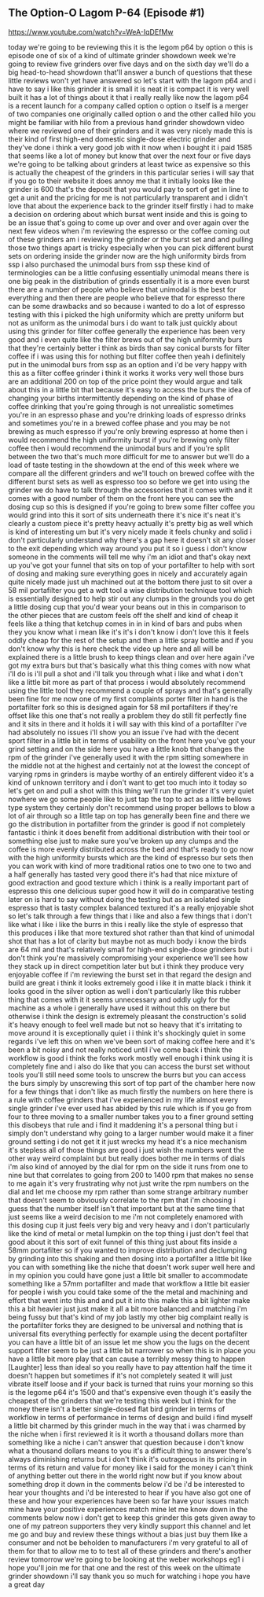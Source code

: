 ## The Option-O Lagom P-64 (Episode #1)

<https://www.youtube.com/watch?v=WeA-IqDEfMw>

today we're going to be reviewing
this it is the legom p64 by option o
this is episode one of six of a kind of
ultimate
grinder showdown week we're going to
review five grinders over five days and
on the sixth day we'll do a big
head-to-head showdown that'll answer a
bunch of questions that these little
reviews
won't yet have answered so let's start
with the lagom
p64 and i have to say i like this
grinder
it is small it is neat it is compact it
is very well built
it has a lot of things about it that i
really really like now the lagom
p64 is a recent launch for a company
called option o
option o itself is a merger of two
companies one originally called option o
and the other called hilo
you might be familiar with hilo from a
previous hand grinder showdown video
where we reviewed one of their grinders
and it was very nicely made
this is their kind of first high-end
domestic
single-dose electric grinder and they've
done i think
a very good job with it now when i
bought it
i paid 1585
that seems like a lot of money but know
that over the next four or five days
we're going to be talking about grinders
at least twice as expensive so this is
actually
the cheapest of the grinders in this
particular series i will say that if you
go to their website
it does annoy me that it initially looks
like the grinder is 600
that's the deposit that you would pay to
sort of get in line to get a unit and
the pricing for me
is not particularly transparent and i
didn't love that about the experience
back to the grinder itself firstly i had
to make a decision on ordering about
which bursat went inside
and this is going to be an issue that's
going to come up over and over
and over again over the next few videos
when i'm reviewing the espresso or the
coffee coming out of these grinders
am i reviewing the grinder or the burst
set
and and pulling those two things apart
is tricky especially when
you can pick different burst sets on
ordering inside the grinder now
are the high uniformity birds from ssp i
also purchased
the unimodal burs from ssp these kind of
terminologies can be a little confusing
essentially unimodal means there is one
big peak in the distribution of grinds
essentially it is a more even
burst there are a number of people who
believe that
unimodal is the best for everything and
then there are people who believe that
for espresso
there can be some drawbacks and so
because i wanted to do a lot of espresso
testing with this
i picked the high uniformity which are
pretty uniform but not as uniform as the
unimodal burs
i do want to talk just quickly about
using this grinder for filter coffee
generally the experience has been very
good and i even
quite like the filter brews out of the
high uniformity burs
that they're certainly better i think as
birds than say conical bursts
for filter coffee if i was using this
for nothing but filter coffee
then yeah i definitely put in the
unimodal burs from ssp as an option
and i'd be very happy with this as a
filter coffee grinder i think it works
it works very well those burs are an
additional 200
on top of the price point they would
argue and talk about this in a little
bit
that because it's easy to access the
burs the idea of changing your births
intermittently depending on the kind of
phase of coffee drinking that you're
going through
is not unrealistic sometimes you're in
an espresso phase and you're drinking
loads of espresso drinks and sometimes
you're in a brewed coffee phase and you
may be not brewing as much espresso
if you're only brewing espresso at home
then i would recommend the high
uniformity burst if you're brewing only
filter coffee then i would recommend the
unimodal burs
and if you're split between the two
that's much more difficult for me to
answer
but we'll do a load of taste testing in
the showdown at the end of this week
where we compare all the different
grinders and we'll touch on brewed
coffee with the different burst sets as
well as espresso too so before we get
into using the grinder
we do have to talk through the
accessories that it comes with and it
comes with
a good number of them on the front here
you can see the dosing cup
so this is designed if you're going to
brew some filter coffee you would grind
into this it sort of sits underneath
there
it's nice it's neat it's clearly a
custom piece it's pretty heavy actually
it's pretty big as well which is kind of
interesting um
but it's very nicely made it feels
chunky and solid i don't particularly
understand why there's a gap here
it doesn't sit any closer to the exit
depending which way around you put it so
i guess i don't know someone in the
comments will tell me why i'm an idiot
and that's okay
next up you've got your funnel that sits
on top of your portafilter to help with
sort of dosing and making sure
everything goes in nicely and accurately
again
quite nicely made just uh machined out
at the bottom there just to sit over a
58 mil
portafilter you get a wdt tool a wise
distribution technique tool
which is essentially designed to help
stir out any clumps in the grounds you
do get a little dosing cup that you'd
wear your beans out in this
in comparison to the other pieces that
are custom feels
off the shelf and kind of cheap it feels
like a thing that ketchup comes in
in in kind of bars and pubs when they
you know what i mean like it's it's
i don't know i don't love this it feels
oddly cheap for the rest of the setup
and then a little spray bottle and if
you don't know why this is here
check the video up here and all will be
explained there is a little brush to
keep things clean
and over here again i've got my extra
burs but that's basically what this
thing
comes with now what i'll do is i'll pull
a shot and i'll talk you through
what i like and what i don't like a
little bit more as part of that process
i would absolutely recommend using the
little tool they recommend a couple of
sprays
and that's generally been fine for me
now one of my first complaints
porter filter in hand is the portafilter
fork so
this is designed again for 58 mil
portafilters if they're offset like this
one that's not really a problem they do
still fit
perfectly fine and it sits in there and
it holds it i will say with this kind of
a portafilter i've had absolutely no
issues i'll show you an issue i've had
with the decent sport filter in a little
bit
in terms of usability on the front here
you've got your grind setting
and on the side here you have a little
knob that changes the rpm of the grinder
i've generally used it with the rpm
sitting somewhere in the middle not at
the highest and certainly not at the
lowest
the concept of varying rpms in grinders
is maybe worthy of an
entirely different video it's a kind of
unknown territory and i don't want to
get too much into it
today so let's get on and pull a shot
with this thing we'll run the grinder
it's very quiet nowhere we go
some people like to just tap the top to
act as a little bellows type system
they certainly don't recommend using
proper bellows to blow a lot of air
through so a little tap on top has
generally been fine
and there we go the distribution in
portafilter from the grinder is
good if not completely fantastic i think
it does benefit from additional
distribution
with their tool or something else just
to make sure you've broken up any clumps
and the coffee is more evenly
distributed
across the bed and that's ready to go
now with the high uniformity bursts
which are the kind of espresso bur sets
then you can work with kind of more
traditional ratios one to two one to two
and a half generally has tasted very
good there
it's had that nice mixture of good
extraction and good texture which
i think is a really important part of
espresso this one
delicious super good how it will do in
comparative testing later on
is hard to say without doing the testing
but as an isolated single espresso
that is tasty complex balanced
textured it's a really enjoyable shot
so let's talk through a few things that
i like and also a few things that i
don't like
what i like i like the burrs in this i
really like the style of espresso that
this produces i like that more
textured shot rather than that kind of
unimodal shot that has a lot of clarity
but maybe not as much body
i know the birds are 64 mil and that's
relatively small for high-end
single-dose grinders
but i don't think you're massively
compromising your experience
we'll see how they stack up in direct
competition later but but i think they
produce very enjoyable
coffee if i'm reviewing the burst set in
that regard the design and build are
great
i think it looks extremely good i like
it in matte black i think it looks good
in the silver option as well
i don't particularly like this rubber
thing that comes with it
it seems unnecessary and oddly ugly for
the machine as a whole
i generally have used it without this on
there but otherwise i think the design
is extremely pleasant
the construction's solid it's heavy
enough to feel well made but not so
heavy that it's irritating to move
around
it is exceptionally quiet i i think it's
shockingly quiet in some regards
i've left this on when we've been sort
of making coffee here and it's been a
bit noisy
and not really noticed until i've come
back i think the workflow is
good i think the forks work mostly well
enough
i think using it is completely fine and
i also do like that you can access the
burst set
without tools you'll still need some
tools to unscrew the burrs but you can
access the burs
simply by unscrewing this sort of top
part of the chamber here
now for a few things that i don't like
as much firstly
the numbers on here there is a rule with
coffee grinders that i've experienced in
my life
almost every single grinder i've ever
used has abided by this rule
which is if you go from four to three
moving to a smaller number
takes you to a finer ground setting this
disobeys that rule and i find it
maddening it's a personal thing
but i simply don't understand why going
to a larger number
would make it a finer ground setting i
do not get it
it just wrecks my head it's a nice
mechanism it's stepless all of those
things are good i just wish the numbers
went the other way
weird complaint but but really does
bother me
in terms of dials i'm also kind of
annoyed by the dial
for rpm on the side it runs from one to
nine
but that correlates to going from 200 to
1400 rpm
that makes no sense to me again it's
very frustrating why not just write
the rpm numbers on the dial and let me
choose my rpm
rather than some strange arbitrary
number that doesn't seem to
obviously correlate to the rpm that i'm
choosing i guess that the number itself
isn't that important
but at the same time that just seems
like a weird decision to me
i'm not completely enamored with this
dosing cup it just feels very big
and very heavy and i don't particularly
like the kind of metal or metal
lumpkin on the top thing i just don't
feel
that good about it this sort of exit
funnel of this thing
just about fits inside a 58mm
portafilter so if you
wanted to improve distribution and
declumping by grinding into this
shaking and then dosing into a
portafilter a little bit like you can
with something like the niche
that doesn't work super well here and in
my opinion you could have gone just a
little bit smaller to accommodate
something like a 57mm portafilter
and made that workflow a little bit
easier for people i wish you could take
some of the the metal and machining and
effort that went into this
and and put it into this make this a bit
lighter make this a bit heavier
just just make it all a bit more
balanced and matching
i'm being fussy but that's kind of my
job lastly my other big complaint really
is the portafilter forks they are
designed to be universal and nothing
that is universal fits everything
perfectly for example using the decent
portafilter you can have a little bit of
an issue
let me show you the lugs on the decent
support filter seem to be just a little
bit narrower so when this is in place
you have a little bit more play that can
cause
a terribly messy thing to happen
[Laughter]
less than ideal so you really have to
pay attention half the time it doesn't
happen but sometimes if it's not
completely seated it will just vibrate
itself loose
and if your back is turned that ruins
your morning
so this is the legome p64 it's 1500
and that's expensive even though it's
easily the cheapest of the grinders that
we're testing this week
but i think for the money there isn't a
better single-dosed
flat bird grinder in terms of workflow
in terms of performance in terms of
design and build
i find myself a little bit charmed by
this grinder much in the way that i was
charmed by the niche when i first
reviewed it
is it worth a thousand dollars more than
something like a niche
i can't answer that question because i
don't know what a thousand dollars means
to you
it's a difficult thing to answer there's
always diminishing returns but i don't
think it's outrageous in its pricing in
terms of its return and value for money
like i said for the money i can't think
of anything better
out there in the world right now but if
you know about something
drop it down in the comments below i'd
be i'd be interested to hear your
thoughts and i'd be interested to hear
if you have also got one of these and
how your experiences have been so far
have your issues match mine have your
positive experiences
match mine let me know down in the
comments below now i don't get to keep
this grinder this gets given away to one
of my patreon supporters they very
kindly support this channel and let me
go and buy and review these things
without a bias just buy them like a
consumer and not be beholden to
manufacturers
i'm very grateful to all of them for
that to allow me to to test
all of these grinders and there's
another review tomorrow we're going to
be looking at the weber workshops eg1
i hope you'll join me for that one and
the rest of this week on the ultimate
grinder
showdown i'll say thank you so much for
watching
i hope you have a great day
